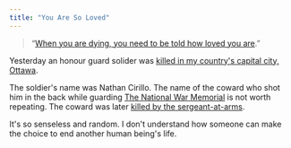 ```yaml
---
title: "You Are So Loved"
---
```

<blockquote><p>
  “<a href="https://www.theglobeandmail.com/news/national/you-are-so-loved-lawyer-describes-efforts-to-save-nathan-cirillo/article21274458/">When you are dying, you need to be told how loved you are</a>.”
</p></blockquote>
<p>Yesterday an honour guard solider was <a href="https://www.theglobeandmail.com/news/national/what-unfolded-during-the-attack-in-ottawa/article21229398/">killed in my country's capital city, Ottawa</a>.</p>
<p>The soldier's name was Nathan Cirillo. The name of the coward who shot him in the back while guarding <a href="https://en.wikipedia.org/wiki/National_War_Memorial_(Canada)">The National War Memorial</a> is not worth repeating. The coward was later <a href="https://www.theglobeandmail.com/news/national/sergeant-at-arms-who-reportedly-shot-suspect-hailed-as-hero-by-mps/article21237164/">killed by the sergeant-at-arms</a>.</p>
<p>It's so senseless and random. I don't understand how someone can make the choice to end another human being's life.</p>
